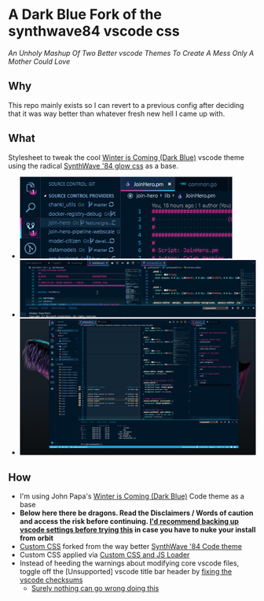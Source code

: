# A Dark Blue Fork of the synthwave84 vscode css

*An Unholy Mashup Of Two Better vscode Themes To Create A Mess Only A Mother Could Love*

## Why

This repo mainly exists so I can revert to a previous config after deciding that it was way better than whatever fresh new hell I came up with.

## What

Stylesheet to tweak the cool [Winter is Coming (Dark Blue)](https://marketplace.visualstudio.com/items?itemName=johnpapa.winteriscoming) vscode theme using the radical [SynthWave '84 glow css](https://github.com/robb0wen/synthwave-vscode/blob/master/synthwave84.css) as a base.


- ![sunrise_dots](./img/sunrise_dots.png)
- ![overview](./img/overview.png) 
- ![overview 2](./img/overview_2.png) 


## How

- I'm using John Papa's [Winter is Coming (Dark Blue)](https://marketplace.visualstudio.com/items?itemName=johnpapa.winteriscoming) Code theme as a base
- **Below here there be dragons. Read the Disclaimers / Words of caution and access the risk before continuing. [I'd recommend backing up vscode settings before trying this](https://marketplace.visualstudio.com/items?itemName=Shan.code-settings-sync) in case you have to nuke your install from orbit**
- [Custom CSS](synthwave87.css) forked from the way better [SynthWave '84 Code theme](https://marketplace.visualstudio.com/items?itemName=RobbOwen.synthwave-vscode)
- Custom CSS applied via [Custom CSS and JS Loader](https://marketplace.visualstudio.com/items?itemName=be5invis.vscode-custom-css)
- Instead of heeding the warnings about modifying core vscode files, toggle off the [Unsupported] vscode title bar header by [fixing the vscode checksums](https://marketplace.visualstudio.com/items?itemName=lehni.vscode-fix-checksums)
  - [Surely nothing can go wrong doing this](https://github.com/lehni/vscode-fix-checksums#disclaimer--a-word-of-caution)

